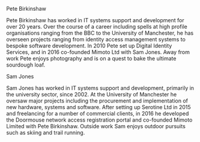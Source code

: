 Pete Birkinshaw

Pete Birkinshaw has worked in IT systems support and development for over 20 years. Over the course of a career including spells at high profile organisations ranging from the BBC to the University of Manchester, he has overseen projects ranging from identity access management systems to bespoke software development. In 2010 Pete set up Digital Identity Services, and in 2016 co-founded Mimoto Ltd with Sam Jones. Away from work Pete enjoys photography and is on a quest to bake the ultimate sourdough loaf.

Sam Jones

Sam Jones has worked in IT systems support and development, primarily in the university sector, since 2002. At the University of Manchester he oversaw major projects including the procurement and implementation of new hardware, systems and software. After setting up Serotine Ltd in 2015 and freelancing for a number of commercial clients, in 2016 he developed the Doormouse network access registration portal and co-founded Mimoto Limited with Pete Birkinshaw. Outside work Sam enjoys outdoor pursuits such as skiing and trail running.
